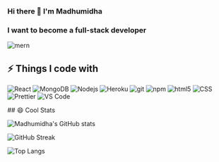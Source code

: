 ### Hi there 👋 I'm Madhumidha
<h3>I want to become a full-stack developer</h3>
<img src="https://miro.medium.com/max/900/1*Dc5f6x9KxALujjUDzn7PWw.jpeg" alt="mern" />

## ⚡ Things I code with

<p>
  <img alt="React" src="https://img.shields.io/badge/-React-45b8d8?style=flat-square&logo=react&logoColor=white" />
   <img alt="MongoDB" src="https://img.shields.io/badge/-MongoDB-13aa52?style=flat-square&logo=mongodb&logoColor=white" />
  <img alt="Nodejs" src="https://img.shields.io/badge/-Nodejs-43853d?style=flat-square&logo=Node.js&logoColor=white" />
 
  <img alt="Heroku" src="https://img.shields.io/badge/-Heroku-430098?style=flat-square&logo=heroku&logoColor=white" />
  <img alt="git" src="https://img.shields.io/badge/-Git-F05032?style=flat-square&logo=git&logoColor=white" />
 
  <img alt="npm" src="https://img.shields.io/badge/-NPM-CB3837?style=flat-square&logo=npm&logoColor=white" />
  <img alt="html5" src="https://img.shields.io/badge/-HTML5-E34F26?style=flat-square&logo=html5&logoColor=white" />
   <img alt="CSS" src="https://img.shields.io/badge/-CSS-764ABC?style=flat-square&logo=CSS3&logoColor=white" />
  <img alt="Prettier" src="https://img.shields.io/badge/-Prettier-F7B93E?style=flat-square&logo=prettier&logoColor=white" />
  <img alt="VS Code" src="https://img.shields.io/badge/-VS_Code-007ACC?style=flat-square&logo=visual-studio-code&logoColor=white" /> 
</p>
## 😄 Cool Stats

![Madhumidha's GitHub stats](https://github-readme-stats.vercel.app/api?username=madhumidha10&show_icons=true&theme=radical)

![GitHub Streak](https://github-readme-streak-stats.herokuapp.com/?user=madhumidha10&theme=radical)

![Top Langs](https://github-readme-stats.vercel.app/api/top-langs/?username=madhumidha10&layout=compact&theme=radical&langs_count=3)
